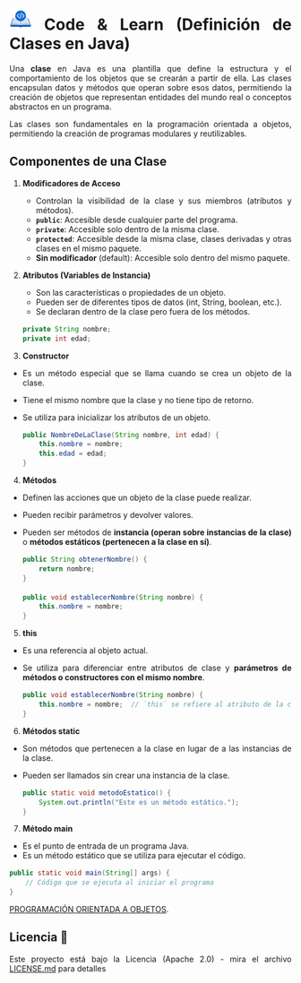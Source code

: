 <div align="justify">

# <img src=../../../../images/coding-book.png width="40"> Code & Learn (Definición de Clases en Java)

Una **clase** en Java es una plantilla que define la estructura y el comportamiento de los objetos que se crearán a partir de ella. Las clases encapsulan datos y métodos que operan sobre esos datos, permitiendo la creación de objetos que representan entidades del mundo real o conceptos abstractos en un programa.

Las clases son fundamentales en la programación orientada a objetos, permitiendo la creación de programas modulares y reutilizables.

## Componentes de una Clase

1. **Modificadores de Acceso**
   - Controlan la visibilidad de la clase y sus miembros (atributos y métodos).
   - **`public`**: Accesible desde cualquier parte del programa.
   - **`private`**: Accesible solo dentro de la misma clase.
   - **`protected`**: Accesible desde la misma clase, clases derivadas y otras clases en el mismo paquete.
   - **Sin modificador** (default): Accesible solo dentro del mismo paquete.

2. **Atributos (Variables de Instancia)**
   - Son las características o propiedades de un objeto.
   - Pueden ser de diferentes tipos de datos (int, String, boolean, etc.).
   - Se declaran dentro de la clase pero fuera de los métodos.
  
   ```java
   private String nombre;
   private int edad;
   ```

3. **Constructor**

- Es un método especial que se llama cuando se crea un objeto de la clase.
- Tiene el mismo nombre que la clase y no tiene tipo de retorno.
- Se utiliza para inicializar los atributos de un objeto.

    ```java
    public NombreDeLaClase(String nombre, int edad) {
        this.nombre = nombre;
        this.edad = edad;
    }
    ```

4. **Métodos**

- Definen las acciones que un objeto de la clase puede realizar.
- Pueden recibir parámetros y devolver valores.
- Pueden ser métodos de __instancia (operan sobre instancias de la clase)__ o __métodos estáticos (pertenecen a la clase en sí)__.

    ```java
    public String obtenerNombre() {
        return nombre;
    }

    public void establecerNombre(String nombre) {
        this.nombre = nombre;
    }
    ```

5. **this**
   
- Es una referencia al objeto actual.
- Se utiliza para diferenciar entre atributos de clase y __parámetros de métodos o constructores con el mismo nombre__.

    ```java
    public void establecerNombre(String nombre) {
        this.nombre = nombre;  // `this` se refiere al atributo de la clase
    }
    ```

6. **Métodos static**

- Son métodos que pertenecen a la clase en lugar de a las instancias de la clase.
- Pueden ser llamados sin crear una instancia de la clase.

    ```java
    public static void metodoEstatico() {
        System.out.println("Este es un método estático.");
    }
    ```

7. **Método main**

- Es el punto de entrada de un programa Java.
- Es un método estático que se utiliza para ejecutar el código.

```java
public static void main(String[] args) {
    // Código que se ejecuta al iniciar el programa
}
```

[PROGRAMACIÓN ORIENTADA A OBJETOS](POO-EN-JAVA.md).

## Licencia 📄

Este proyecto está bajo la Licencia (Apache 2.0) - mira el archivo [LICENSE.md](../../../../LICENSE) para detalles

</div>